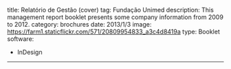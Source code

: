 title: Relatório de Gestão (cover)
tag: Fundação Unimed
description: This management report booklet presents some company information from 2009 to 2012.
category: brochures
date: 2013/1/3
image: https://farm1.staticflickr.com/571/20809954833_a3c4d8419a
type: Booklet
software:
- InDesign
---
